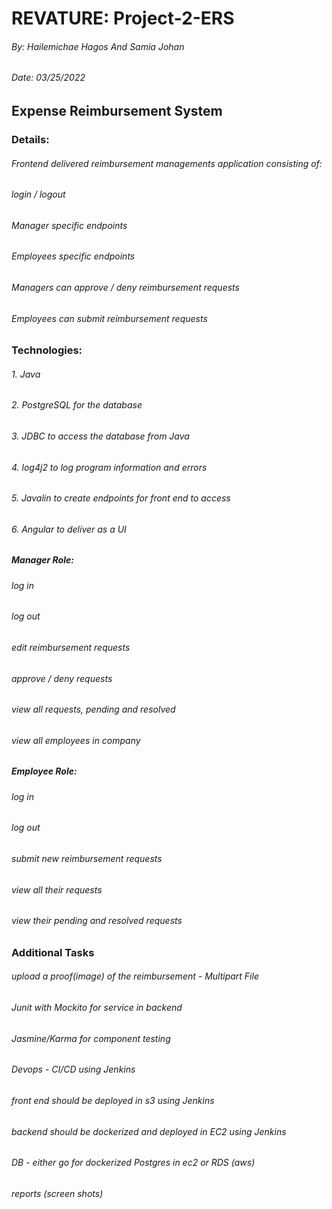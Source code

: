 # REVATURE: Project-2-ERS
###### By: Hailemichae Hagos And Samia Johan
###### Date: 03/25/2022

## Expense Reimbursement System
### Details:
###### Frontend delivered reimbursement managements application consisting of:
###### login / logout
###### Manager specific endpoints
###### Employees specific endpoints
###### Managers can approve / deny reimbursement requests
###### Employees can submit reimbursement requests

### Technologies:
###### 1. Java
###### 2. PostgreSQL for the database
###### 3. JDBC to access the database from Java
###### 4. log4j2 to log program information and errors
###### 5. Javalin to create endpoints for front end to access
###### 6. Angular to deliver as a UI

##### Manager Role:

###### log in
###### log out
###### edit reimbursement requests
###### approve / deny requests
###### view all requests, pending and resolved
###### view all employees in company

##### Employee Role:
###### log in
###### log out
###### submit new reimbursement requests
###### view all their requests
###### view their pending and resolved requests

### Additional Tasks
######	upload a proof(image) of the reimbursement - Multipart File 
###### Junit with Mockito for service in backend 
###### Jasmine/Karma for component testing 
######	Devops - CI/CD using Jenkins
######	front end should be deployed in s3 using Jenkins
######	backend should be dockerized and deployed in EC2 using Jenkins 
######	DB - either go for dockerized Postgres in ec2 or RDS (aws) 
######	reports (screen shots) 






